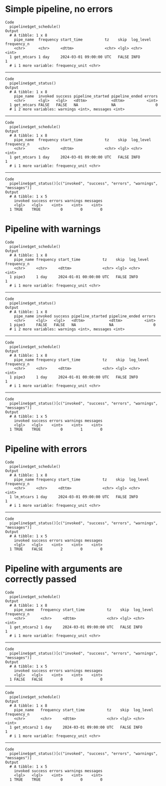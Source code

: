 # Simple pipeline, no errors

    Code
      pipeline$get_schedule()
    Output
      # A tibble: 1 x 8
        pipe_name  frequency start_time          tz    skip  log_level frequency_n
        <chr>      <chr>     <dttm>              <chr> <lgl> <chr>           <int>
      1 get_mtcars 1 day     2024-03-01 09:00:00 UTC   FALSE INFO                1
      # i 1 more variable: frequency_unit <chr>

---

    Code
      pipeline$get_status()
    Output
      # A tibble: 1 x 8
        pipe_name  invoked success pipeline_started pipeline_ended errors
        <chr>      <lgl>   <lgl>   <dttm>           <dttm>          <int>
      1 get_mtcars FALSE   FALSE   NA               NA                  0
      # i 2 more variables: warnings <int>, messages <int>

---

    Code
      pipeline$get_schedule()
    Output
      # A tibble: 1 x 8
        pipe_name  frequency start_time          tz    skip  log_level frequency_n
        <chr>      <chr>     <dttm>              <chr> <lgl> <chr>           <int>
      1 get_mtcars 1 day     2024-03-01 09:00:00 UTC   FALSE INFO                1
      # i 1 more variable: frequency_unit <chr>

---

    Code
      pipeline$get_status()[c("invoked", "success", "errors", "warnings", "messages")]
    Output
      # A tibble: 1 x 5
        invoked success errors warnings messages
        <lgl>   <lgl>    <int>    <int>    <int>
      1 TRUE    TRUE         0        0        0

# Pipeline with warnings

    Code
      pipeline$get_schedule()
    Output
      # A tibble: 1 x 8
        pipe_name frequency start_time          tz    skip  log_level frequency_n
        <chr>     <chr>     <dttm>              <chr> <lgl> <chr>           <int>
      1 pipe3     1 day     2024-01-01 00:00:00 UTC   FALSE INFO                1
      # i 1 more variable: frequency_unit <chr>

---

    Code
      pipeline$get_status()
    Output
      # A tibble: 1 x 8
        pipe_name invoked success pipeline_started pipeline_ended errors
        <chr>     <lgl>   <lgl>   <dttm>           <dttm>          <int>
      1 pipe3     FALSE   FALSE   NA               NA                  0
      # i 2 more variables: warnings <int>, messages <int>

---

    Code
      pipeline$get_schedule()
    Output
      # A tibble: 1 x 8
        pipe_name frequency start_time          tz    skip  log_level frequency_n
        <chr>     <chr>     <dttm>              <chr> <lgl> <chr>           <int>
      1 pipe3     1 day     2024-01-01 00:00:00 UTC   FALSE INFO                1
      # i 1 more variable: frequency_unit <chr>

---

    Code
      pipeline$get_status()[c("invoked", "success", "errors", "warnings", "messages")]
    Output
      # A tibble: 1 x 5
        invoked success errors warnings messages
        <lgl>   <lgl>    <int>    <int>    <int>
      1 TRUE    TRUE         0        1        0

# Pipeline with errors

    Code
      pipeline$get_schedule()
    Output
      # A tibble: 1 x 8
        pipe_name frequency start_time          tz    skip  log_level frequency_n
        <chr>     <chr>     <dttm>              <chr> <lgl> <chr>           <int>
      1 lm_mtcars 1 day     2024-03-01 09:00:00 UTC   FALSE INFO                1
      # i 1 more variable: frequency_unit <chr>

---

    Code
      pipeline$get_status()[c("invoked", "success", "errors", "warnings", "messages")]
    Output
      # A tibble: 1 x 5
        invoked success errors warnings messages
        <lgl>   <lgl>    <int>    <int>    <int>
      1 TRUE    FALSE        2        0        0

# Pipeline with arguments are correctly passed

    Code
      pipeline$get_schedule()
    Output
      # A tibble: 1 x 8
        pipe_name   frequency start_time          tz    skip  log_level frequency_n
        <chr>       <chr>     <dttm>              <chr> <lgl> <chr>           <int>
      1 get_mtcars2 1 day     2024-03-01 09:00:00 UTC   FALSE INFO                1
      # i 1 more variable: frequency_unit <chr>

---

    Code
      pipeline$get_status()[c("invoked", "success", "errors", "warnings", "messages")]
    Output
      # A tibble: 1 x 5
        invoked success errors warnings messages
        <lgl>   <lgl>    <int>    <int>    <int>
      1 FALSE   FALSE        0        0        0

---

    Code
      pipeline$get_schedule()
    Output
      # A tibble: 1 x 8
        pipe_name   frequency start_time          tz    skip  log_level frequency_n
        <chr>       <chr>     <dttm>              <chr> <lgl> <chr>           <int>
      1 get_mtcars2 1 day     2024-03-01 09:00:00 UTC   FALSE INFO                1
      # i 1 more variable: frequency_unit <chr>

---

    Code
      pipeline$get_status()[c("invoked", "success", "errors", "warnings", "messages")]
    Output
      # A tibble: 1 x 5
        invoked success errors warnings messages
        <lgl>   <lgl>    <int>    <int>    <int>
      1 TRUE    TRUE         0        0        0

